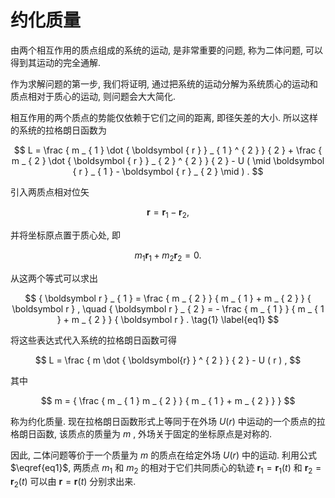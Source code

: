 # 约化质量

由两个相互作用的质点组成的系统的运动, 是非常重要的问题, 称为二体问题, 可以得到其运动的完全通解.

作为求解问题的第一步, 我们将证明, 通过把系统的运动分解为系统质心的运动和质点相对于质心的运动, 则问题会大大简化.

相互作用的两个质点的势能仅依赖于它们之间的距离, 即径矢差的大小. 所以这样的系统的拉格朗日函数为

$$
L = \frac { m _ { 1 } \dot { \boldsymbol { r } } _ { 1 } ^ { 2 } } { 2 } + \frac { m _ { 2 } \dot { \boldsymbol { r } } _ { 2 } ^ { 2 } } { 2 } - U ( \mid \boldsymbol { r } _ { 1 } - \boldsymbol { r } _ { 2 } \mid ) .
$$

引入两质点相对位矢

$$
\boldsymbol r = \boldsymbol r _ { 1 } - \boldsymbol r _ { 2 } ,
$$

并将坐标原点置于质心处, 即

$$
m _ { 1 } \boldsymbol { r } _ { 1 } + m _ { 2 } \boldsymbol { r } _ { 2 } = 0 .
$$

从这两个等式可以求出

$$
{ \boldsymbol r } _ { 1 } = \frac { m _ { 2 } } { m _ { 1 } + m _ { 2 } } { \boldsymbol r } , \quad { \boldsymbol r } _ { 2 } = - \frac { m _ { 1 } } { m _ { 1 } + m _ { 2 } } { \boldsymbol r } . \tag{1} \label{eq1}
$$

将这些表达式代入系统的拉格朗日函数可得

$$
L = \frac { m \dot { \boldsymbol{r} } ^ { 2 } } { 2 } - U ( r ) ,
$$

其中

$$
m = { \frac { m _ { 1 } m _ { 2 } } { m _ { 1 } + m _ { 2 } } }
$$

称为约化质量. 现在拉格朗日函数形式上等同于在外场 $U ( r )$ 中运动的一个质点的拉格朗日函数, 该质点的质量为 $m$ , 外场关于固定的坐标原点是对称的.

因此, 二体问题等价于一个质量为 $m$ 的质点在给定外场 $U ( r )$ 中的运动. 利用公式 $\eqref{eq1}$, 两质点 $m _ { 1 }$ 和 $m _ { 2 }$ 的相对于它们共同质心的轨迹 $\boldsymbol { r } _ { 1 } = \boldsymbol { r } _ { 1 } ( t )$ 和 $\boldsymbol{r} _ { 2 }  = \boldsymbol{r} _ { 2 } ( t )$ 可以由 $\boldsymbol {r} = \boldsymbol{r} ( t )$ 分别求出来.
